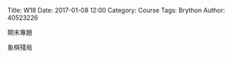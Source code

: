 Title: W18
Date: 2017-01-08 12:00
Category: Course
Tags: Brython
Author: 40523226

期末專題

<!-- PELICAN_END_SUMMARY -->

象棋殘局

<!-- 導入 Brython 標準程式庫 -->
<script type="text/javascript" 
    src="https://cdn.rawgit.com/brython-dev/brython/master/www/src/brython_dist.js">
</script>

<!-- 啟動 Brython -->
<script>
window.onload=function(){
brython(1);
}
</script>

<!-- 以下實際利用  Brython 畫圖 -->
<canvas id="chord1" width="600" height="400"></canvas>
<script type="text/python3">
from browser import document as doc
import math
# 準備繪圖畫布
canvas = doc["chord1"]
ctx = canvas.getContext("2d")


ctx.beginPath()
ctx.lineWidth = 1
ctx.moveTo(25, 190)
ctx.lineTo(25, 225)
ctx.moveTo(305, 190)
ctx.lineTo(305, 225)
ctx.strokeStyle = "blue"
ctx.stroke()
ctx.closePath()
ctx.closePath()

# 象棋 黑
ctx.beginPath()
ctx.fillStyle = 'black'
ctx.strokeStyle = "black"
ctx.arc(130, 50, 16, 0, 2*math.pi, False)
ctx.fill()
ctx.stroke()
ctx.closePath()
ctx.beginPath()
ctx.fillStyle = 'black'
ctx.strokeStyle = "black"
ctx.arc(200, 50, 16, 0, 2*math.pi, False)
ctx.fill()
ctx.stroke()
ctx.closePath()
ctx.beginPath()
ctx.fillStyle = 'black'
ctx.strokeStyle = "black"
ctx.arc(165, 85, 16, 0, 2*math.pi, False)
ctx.fill()
ctx.stroke()
ctx.closePath()
ctx.beginPath()
ctx.fillStyle = 'black'
ctx.strokeStyle = "black"
ctx.arc(165, 120, 16, 0, 2*math.pi, False)
ctx.fill()
ctx.stroke()
ctx.closePath()
ctx.beginPath()
ctx.fillStyle = 'black'
ctx.strokeStyle = "black"
ctx.arc(165, 295, 16, 0, 2*math.pi, False)
ctx.fill()
ctx.stroke()
ctx.closePath()
ctx.beginPath()
ctx.fillStyle = 'black'
ctx.strokeStyle = "black"
ctx.arc(95, 330, 16, 0, 2*math.pi, False)
ctx.fill()
ctx.stroke()
ctx.closePath()
ctx.beginPath()
ctx.fillStyle = 'black'
ctx.strokeStyle = "black"
ctx.arc(60, 330, 16, 0, 2*math.pi, False)
ctx.fill()
ctx.stroke()
ctx.closePath()
ctx.beginPath()
ctx.fillStyle = 'white'
ctx.font = "20px Arial"
ctx.fillText("將", 121, 55)
ctx.fillText("車", 191, 55)
ctx.fillText("砲", 156, 90)
ctx.fillText("象", 156, 125)
ctx.fillText("卒", 156, 300)
ctx.fillText("卒", 86, 335)
ctx.fillText("車", 51, 335)
ctx.fill()
ctx.stroke()
ctx.closePath()

# 象棋 紅
ctx.beginPath()
ctx.fillStyle = 'red'
ctx.strokeStyle = "red"
ctx.arc(60, 85, 16, 0, 2*math.pi, False)
ctx.fill()
ctx.stroke()
ctx.closePath()
ctx.beginPath()
ctx.fillStyle = 'red'
ctx.strokeStyle = "red"
ctx.arc(95, 120, 16, 0, 2*math.pi, False)
ctx.fill()
ctx.stroke()
ctx.closePath()
ctx.beginPath()
ctx.fillStyle = 'red'
ctx.strokeStyle = "red"
ctx.arc(130, 190, 16, 0, 2*math.pi, False)
ctx.fill()
ctx.stroke()
ctx.closePath()
ctx.beginPath()
ctx.fillStyle = 'red'
ctx.strokeStyle = "red"
ctx.arc(130, 365, 16, 0, 2*math.pi, False)
ctx.fill()
ctx.stroke()
ctx.closePath()
ctx.beginPath()
ctx.fillStyle = 'white'
ctx.font = "20px Arial"
ctx.fillText("俥", 51, 90)
ctx.fillText("俥", 86, 125)
ctx.fillText("兵", 121, 195)
ctx.fillText("帥", 119, 370)
ctx.fill()
ctx.stroke()
ctx.closePath()


def background(x, y, xinc, yinc, xnum, ynum, ctx):

    for i in range(ynum+1):
        ctx.beginPath()
        ctx.lineWidth = 1
        ctx.moveTo(x-1, y+i*yinc)
        ctx.lineTo(x+xnum*xinc+1, y+i*yinc)
        ctx.strokeStyle = "blue"
        ctx.stroke()
        ctx.closePath()
    
    for i in range(xnum+1):
        ctx.beginPath()
        ctx.lineWidth = 1
        ctx.moveTo(x+i*xinc, y)
        ctx.lineTo(x+i*xinc, y+ynum*yinc)
        ctx.strokeStyle = "blue"
        ctx.stroke()
        ctx.closePath()
    ctx.closePath()
    

    
background(25, 50, 35, 35, 8, 4, ctx)
background(25, 225, 35, 35, 8, 4, ctx)
</script>